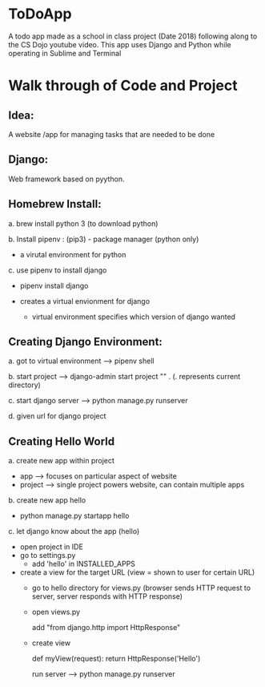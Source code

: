 # ToDoApp
A todo app made as a school in class project (Date 2018) following along to the CS Dojo youtube video. This app uses Django and Python while operating in Sublime and Terminal


# Walk through of Code and Project


## Idea:

A website /app for managing tasks that are needed to be done


## Django:

Web framework based on pyython.

## Homebrew Install:

a. brew install python 3     (to download python)

b. Install pipenv : (pip3) - package manager    (python only)

  - a virutal environment for python

c. use pipenv to install django

  - pipenv install django
  - creates a virtual envionment for django

      - virtual environment specifies which version of django wanted

## Creating Django Environment:

a. got to virtual environment --> pipenv shell

b. start project --> django-admin start project "" .     (. represents current directory)

c. start django server --> python manage.py runserver

d. given url for django project


## Creating Hello World

a. create new app within project

  - app --> focuses on particular aspect of website
  - project --> single project powers website, can contain multiple apps

b. create new app hello

  - python manage.py startapp hello

c. let django know about the app   (hello)

  - open project in IDE
  - go to settings.py
      - add 'hello' in INSTALLED_APPS
  - create a view for the target URL    (view = shown to user for certain URL)
      - go to hello directory for views.py   (browser sends HTTP request to server, server responds with HTTP response)
      - open views.py
            
           add "from django.http import HttpResponse"
           
      - create view

          def myView(request):
              return HttpResponse('Hello')
              
          run server --> python manage.py runserver
